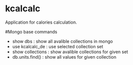 kcalcalc
========

Application for calories calculation.


#Mongo base commands
* show dbs : show all avalible collections in mongo
* use kcalcalc_de : use selected collection set
* show collections : show avalible collections for given set
* db.units.find() : show all values for given collection